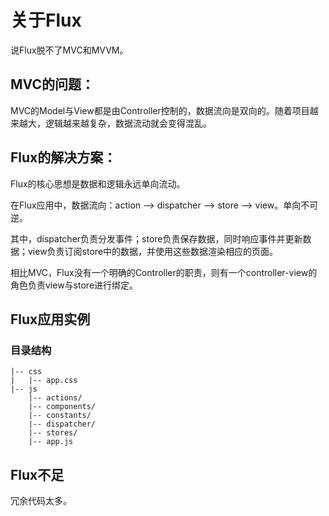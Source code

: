 # 关于Flux

说Flux脱不了MVC和MVVM。

## MVC的问题：

MVC的Model与View都是由Controller控制的，数据流向是双向的。随着项目越来越大，逻辑越来越复杂，数据流动就会变得混乱。

## Flux的解决方案：

Flux的核心思想是数据和逻辑永远单向流动。

在Flux应用中，数据流向：action --> dispatcher --> store --> view。单向不可逆。

其中，dispatcher负责分发事件；store负责保存数据，同时响应事件并更新数据；view负责订阅store中的数据，并使用这些数据渲染相应的页面。

相比MVC，Flux没有一个明确的Controller的职责，则有一个controller-view的角色负责view与store进行绑定。

## Flux应用实例

### 目录结构

```
|-- css
|   |-- app.css
|-- js
    |-- actions/
    |-- components/
    |-- constants/
    |-- dispatcher/
    |-- stores/
    |-- app.js
```

## Flux不足

冗余代码太多。